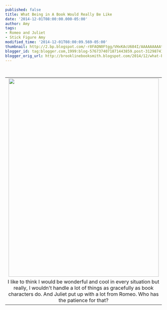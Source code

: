 ```yaml
---
published: false
title: What Being in A Book Would Really Be Like
date: '2014-12-01T08:00:00.000-05:00'
author: Amy
tags:
- Romeo and Juliet
- Stick Figure Amy
modified_time: '2014-12-01T08:00:09.569-05:00'
thumbnail: http://2.bp.blogspot.com/-r8FAQN0Ftgg/VHxKAcU684I/AAAAAAAAAtg/VblyqX2DVZw/s72-c/RomeoandAmy.jpg
blogger_id: tag:blogger.com,1999:blog-5767374071871443859.post-3129874137420105622
blogger_orig_url: http://brooklinebooksmith.blogspot.com/2014/12/what-being-in-book-would-really-be-like.html
---
```


<div class="separator" style="clear: both; text-align: center;"><br /></div><table align="center" cellpadding="0" cellspacing="0" class="tr-caption-container" style="margin-left: auto; margin-right: auto; text-align: center;"><tbody><tr><td style="text-align: center;"><a href="http://2.bp.blogspot.com/-r8FAQN0Ftgg/VHxKAcU684I/AAAAAAAAAtg/VblyqX2DVZw/s1600/RomeoandAmy.jpg" imageanchor="1" style="margin-left: auto; margin-right: auto;"><img border="0" src="http://2.bp.blogspot.com/-r8FAQN0Ftgg/VHxKAcU684I/AAAAAAAAAtg/VblyqX2DVZw/s1600/RomeoandAmy.jpg" height="640" width="483" /></a></td></tr><tr><td class="tr-caption" style="text-align: center;">I like to think I would be wonderful and cool in every situation but really, I wouldn't handle a lot of things as gracefully as book characters do. And Juliet put up with a lot from Romeo. Who has the patience for that?</td></tr></tbody></table><div class="separator" style="clear: both; text-align: center;"><br /></div><br />